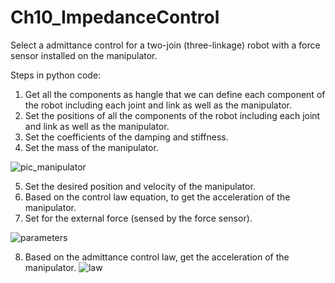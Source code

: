 # Ch10_ImpedanceControl


Select a admittance control for a two-join (three-linkage) robot with a force sensor installed on the manipulator. 


Steps in python code:
1. Get all the components as hangle that we can define each component of the robot including each joint and link as well as the manipulator. 
2. Set the positions of all the components of the robot including each joint and link as well as the manipulator. 
3. Set the coefficients of the damping and stiffness.
4. Set the mass of the manipulator. 

![pic_manipulator](https://user-images.githubusercontent.com/44584200/146103520-21598930-4e5f-481c-84ad-0002fa54f238.PNG)


5. Set the desired position and velocity of the manipulator.
6. Based on the control law equation, to get the acceleration of the manipulator. 
7. Set for the external force (sensed by the force sensor).  

![parameters](https://user-images.githubusercontent.com/44584200/146104405-adad3c37-9418-40ad-96e9-085062d24c43.PNG)


8. Based on the admittance control law, get the acceleration of the manipulator.
![law](https://user-images.githubusercontent.com/44584200/146104450-cde52cff-553b-4819-9d12-4cbeba12d85b.PNG)

